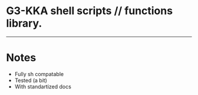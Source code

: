 
# G3-KKA shell scripts // functions library.

 ---

# Notes

 - Fully sh compatable
 - Tested (a bit)
 - With standartized docs 